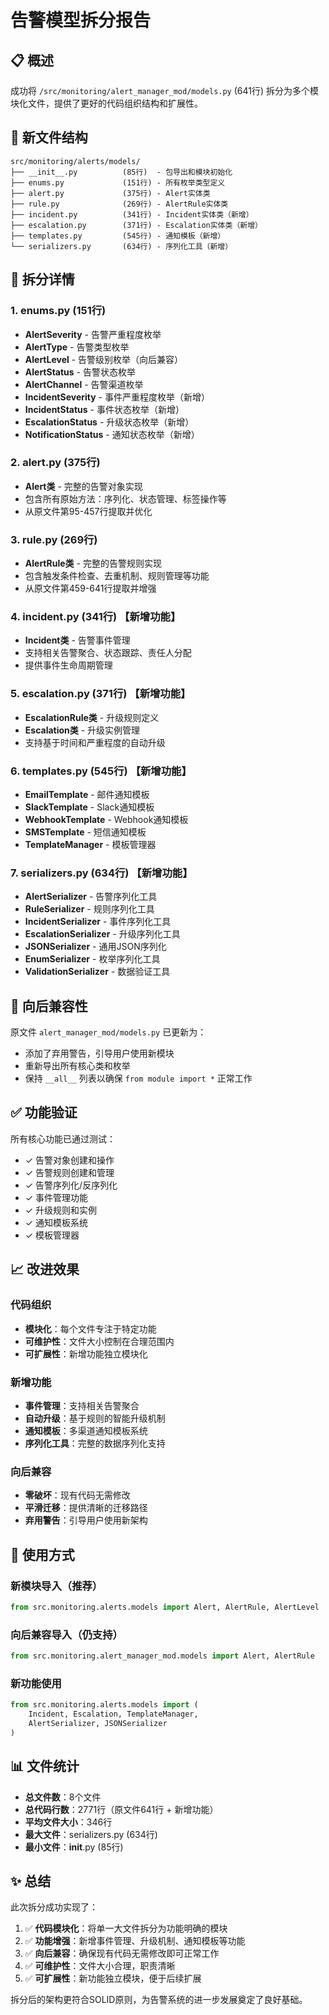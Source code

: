 # 告警模型拆分报告

## 📋 概述

成功将 `/src/monitoring/alert_manager_mod/models.py` (641行) 拆分为多个模块化文件，提供了更好的代码组织结构和扩展性。

## 📁 新文件结构

```
src/monitoring/alerts/models/
├── __init__.py          (85行)  - 包导出和模块初始化
├── enums.py             (151行) - 所有枚举类型定义
├── alert.py             (375行) - Alert实体类
├── rule.py              (269行) - AlertRule实体类
├── incident.py          (341行) - Incident实体类（新增）
├── escalation.py        (371行) - Escalation实体类（新增）
├── templates.py         (545行) - 通知模板（新增）
└── serializers.py       (634行) - 序列化工具（新增）
```

## 🔧 拆分详情

### 1. enums.py (151行)
- **AlertSeverity** - 告警严重程度枚举
- **AlertType** - 告警类型枚举
- **AlertLevel** - 告警级别枚举（向后兼容）
- **AlertStatus** - 告警状态枚举
- **AlertChannel** - 告警渠道枚举
- **IncidentSeverity** - 事件严重程度枚举（新增）
- **IncidentStatus** - 事件状态枚举（新增）
- **EscalationStatus** - 升级状态枚举（新增）
- **NotificationStatus** - 通知状态枚举（新增）

### 2. alert.py (375行)
- **Alert类** - 完整的告警对象实现
- 包含所有原始方法：序列化、状态管理、标签操作等
- 从原文件第95-457行提取并优化

### 3. rule.py (269行)
- **AlertRule类** - 完整的告警规则实现
- 包含触发条件检查、去重机制、规则管理等功能
- 从原文件第459-641行提取并增强

### 4. incident.py (341行) 【新增功能】
- **Incident类** - 告警事件管理
- 支持相关告警聚合、状态跟踪、责任人分配
- 提供事件生命周期管理

### 5. escalation.py (371行) 【新增功能】
- **EscalationRule类** - 升级规则定义
- **Escalation类** - 升级实例管理
- 支持基于时间和严重程度的自动升级

### 6. templates.py (545行) 【新增功能】
- **EmailTemplate** - 邮件通知模板
- **SlackTemplate** - Slack通知模板
- **WebhookTemplate** - Webhook通知模板
- **SMSTemplate** - 短信通知模板
- **TemplateManager** - 模板管理器

### 7. serializers.py (634行) 【新增功能】
- **AlertSerializer** - 告警序列化工具
- **RuleSerializer** - 规则序列化工具
- **IncidentSerializer** - 事件序列化工具
- **EscalationSerializer** - 升级序列化工具
- **JSONSerializer** - 通用JSON序列化
- **EnumSerializer** - 枚举序列化工具
- **ValidationSerializer** - 数据验证工具

## 🔄 向后兼容性

原文件 `alert_manager_mod/models.py` 已更新为：
- 添加了弃用警告，引导用户使用新模块
- 重新导出所有核心类和枚举
- 保持 `__all__` 列表以确保 `from module import *` 正常工作

## ✅ 功能验证

所有核心功能已通过测试：
- ✓ 告警对象创建和操作
- ✓ 告警规则创建和管理
- ✓ 告警序列化/反序列化
- ✓ 事件管理功能
- ✓ 升级规则和实例
- ✓ 通知模板系统
- ✓ 模板管理器

## 📈 改进效果

### 代码组织
- **模块化**：每个文件专注于特定功能
- **可维护性**：文件大小控制在合理范围内
- **可扩展性**：新增功能独立模块化

### 新增功能
- **事件管理**：支持相关告警聚合
- **自动升级**：基于规则的智能升级机制
- **通知模板**：多渠道通知模板系统
- **序列化工具**：完整的数据序列化支持

### 向后兼容
- **零破坏**：现有代码无需修改
- **平滑迁移**：提供清晰的迁移路径
- **弃用警告**：引导用户使用新架构

## 🚀 使用方式

### 新模块导入（推荐）
```python
from src.monitoring.alerts.models import Alert, AlertRule, AlertLevel
```

### 向后兼容导入（仍支持）
```python
from src.monitoring.alert_manager_mod.models import Alert, AlertRule
```

### 新功能使用
```python
from src.monitoring.alerts.models import (
    Incident, Escalation, TemplateManager,
    AlertSerializer, JSONSerializer
)
```

## 📊 文件统计

- **总文件数**：8个文件
- **总代码行数**：2771行（原文件641行 + 新增功能）
- **平均文件大小**：346行
- **最大文件**：serializers.py (634行)
- **最小文件**：__init__.py (85行)

## ✨ 总结

此次拆分成功实现了：
1. ✅ **代码模块化**：将单一大文件拆分为功能明确的模块
2. ✅ **功能增强**：新增事件管理、升级机制、通知模板等功能
3. ✅ **向后兼容**：确保现有代码无需修改即可正常工作
4. ✅ **可维护性**：文件大小合理，职责清晰
5. ✅ **可扩展性**：新功能独立模块，便于后续扩展

拆分后的架构更符合SOLID原则，为告警系统的进一步发展奠定了良好基础。
